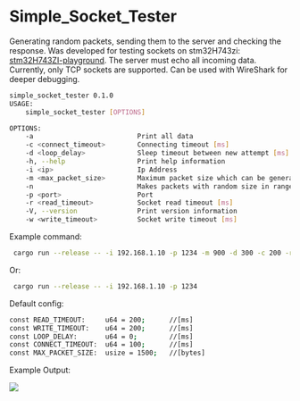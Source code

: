 # Simple_Socket_Tester
Generating random packets, sending them to the server and checking the response.
Was developed for testing sockets on stm32H743zi: [stm32H743ZI-playground](https://github.com/klimatt/stm32H743ZI-playground).
The server must echo all incoming data.
Currently, only TCP sockets are supported. Can be used with WireShark for deeper debugging. 
```sh
simple_socket_tester 0.1.0
USAGE:
    simple_socket_tester [OPTIONS]

OPTIONS:
    -a                          Print all data
    -c <connect_timeout>        Connecting timeout [ms]
    -d <loop_delay>             Sleep timeout between new attempt [ms]
    -h, --help                  Print help information
    -i <ip>                     Ip Address
    -m <max_packet_size>        Maximum packet size which can be generated by tester [bytes]
    -n                          Makes packets with random size in range = 0..max_packet_size
    -p <port>                   Port
    -r <read_timeout>           Socket read timeout [ms]
    -V, --version               Print version information
    -w <write_timeout>          Socket write timeout [ms]
```
Example command:
```sh
 cargo run --release -- -i 192.168.1.10 -p 1234 -m 900 -d 300 -c 200 -r 10 -w 10 -a -n 
```
Or: 
```sh
 cargo run --release -- -i 192.168.1.10 -p 1234
```
Default config: 
```sh
const READ_TIMEOUT:     u64 = 200;      //[ms]
const WRITE_TIMEOUT:    u64 = 200;      //[ms]
const LOOP_DELAY:       u64 = 0;        //[ms]
const CONNECT_TIMEOUT:  u64 = 100;      //[ms]
const MAX_PACKET_SIZE:  usize = 1500;   //[bytes]
```
Example Output:

![](show.gif)
